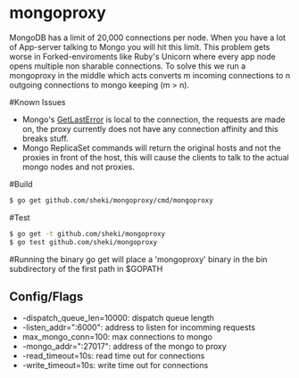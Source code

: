 mongoproxy
==========

MongoDB has a limit of 20,000 connections per node. When you have a lot of App-server talking to Mongo you will hit this limit. This problem gets worse in Forked-enviroments like Ruby's Unicorn where every app node opens multiple non sharable connections. To solve this we run a mongoproxy in the middle which acts converts m incoming connections to n outgoing connections to mongo keeping (m > n).

#Known Issues
* Mongo's [GetLastError](http://docs.mongodb.org/manual/reference/command/getLastError/) is local to the connection, the requests are made on, the proxy currently does not have any connection affinity and this breaks stuff.
* Mongo ReplicaSet commands will return the original hosts and not the proxies in front of the host, this will cause the clients to talk to the actual mongo nodes and not proxies.

#Build
```sh
$ go get github.com/sheki/mongoproxy/cmd/mongoproxy
```

#Test

```sh
$ go get -t github.com/sheki/mongoproxy
$ go test github.com/sheki/mongoproxy
```

#Running the binary
go get will place a 'mongoproxy' binary in the bin subdirectory of the first path in $GOPATH

## Config/Flags 
* -dispatch_queue_len=10000: dispatch queue length
* -listen_addr=":6000": address to listen for incomming requests
* max_mongo_conn=100: max connections to mongo
* -mongo_addr=":27017": address of the mongo to proxy
* -read_timeout=10s: read time out for connections
* -write_timeout=10s: write time out for connections
